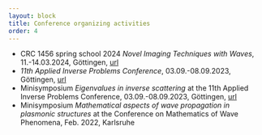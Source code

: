 ```yaml
---
layout: block
title: Conference organizing activities
order: 4
---
```


* CRC 1456 spring school 2024 _Novel Imaging Techniques with Waves_, 11.-14.03.2024, Göttingen, [url](https://www.uni-goettingen.de/en/679376.html)
* _11th Applied Inverse Problems Conference_, 03.09.-08.09.2023, Göttingen, [url](http://www.aip2023.de)
* Minisymposium _Eigenvalues in inverse scattering_ at the 11th Applied Inverse Problems Conference, 03.09.-08.09.2023, Göttingen, [url](https://www.conftool.com/aip2023/index.php?page=browseSessions&presentations=show&search=MS29)
* Minisymposium _Mathematical aspects of wave propagation in plasmonic structures_ at the Conference on Mathematics of Wave Phenomena, Feb. 2022, Karlsruhe <!-- , [url](https://conference22.waves.kit.edu/?page_id=175) -->
